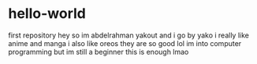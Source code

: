 # hello-world
first repository
hey so im abdelrahman yakout and i go by yako
i really like anime
and manga
i also like oreos
they are so good lol 
im into computer programming  but im still a beginner
 this is enough lmao
